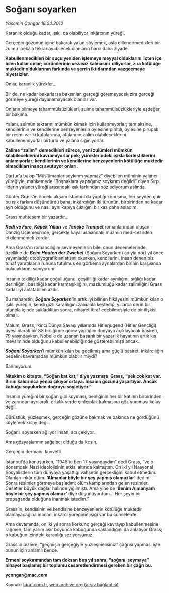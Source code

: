 # Soğanı soyarken

*Yasemin Çongar 16.04.2010*

<div class="yazi"><p>Karanlık olduğu kadar, ışıklı da olabiliyor inkârcının yüreği.</p>
<p>Gerçeğin gözünün içine bakarak yalan söylemek, asla dillendirmedikleri bir zulmü  pekâlâ tekrarlayabilecek olanların harcı daha ziyade.</p>
<p><b>Kabullenmedikleri bir suçu yeniden işlemeye meyyal olduklarını  içten içe bilen kullar onlar; cürümlerinin cezasız kalmasını  diliyorlar, zira kötülüğe muktedir olduklarının farkında ve şerrin iktidarından vazgeçmeye niyetsizler. </b></p>
<p>Onlar, karanlık yürekler...</p>
<p>Bir de, ne kadar bakarlarsa baksınlar, gerçeği göremeyecek zira gerçeği görmeye yüreği dayanamayacak olanlar var. </p>
<p>Onların bilmeye tahammülsüzlükleri, zulme tahammülsüzlükleriyle eşdeğer bir bakıma. </p>
<p>Yalanı, zulmün tekrarını mümkün kılmak için kullanmıyorlar; tam aksine, kendilerinin ve kendilerine benzeyenlerin öylesine pırıltılı, öylesine pirüpak bir resmi var ki kafalarında, atalarının zalim olabileceklerini kabullenemiyorlar birtürlü ve yalana sığınıyorlar. </p>
<p><b>Zalime “zalim”  demedikleri sürece, yeni zulümleri mümkün kılabileceklerini kavramıyorlar pek; yüreklerindeki ışıkla körleştiklerini anlamıyorlar; kendilerinin ve kendilerine benzeyenlerin kötülüğe muktedir olmadıkları inancı avutuyor onları.</b></p>
<p>Darfur’a bakıp “Müslümanlar soykırım yapmaz” diyebilen müminin yalancı yüreğiyle, mahkemede “Boşnaklara yaptığımız soykırım değildi” diyen Sırp liderin yalancı yüreği arasındaki ışık farkından söz ediyorum aslında.</p>
<p>Günter Grass’ın önceki akşam İstanbul’da yaptığı konuşma, her şeyden çok bu ışık farkını düşündürdü bana; inkârcılığın iki türünün, birbirinden ne kadar ayrı olduğunu ve nasıl aynı kapıya çıktığını bir kez daha anladım. </p>
<p>Grass muhteşem bir yazardır... </p>
<p><b><i>Kedi ve Fare</i></b>, <b><i>Köpek Yılları</i></b> ve <b><i>Teneke Trampet</i></b> romanlarından oluşan Danzig Üçlemesi’nde, gerçekle hayal arasındaki müzmin med-cezirden etkilenmemek zordur.</p>
<p>Ama Grass’ın romancılığını sevmeyenlerin bile, onun denemelerinde, özellikle de <b><i>Beim Hauten der Zwiebel</i></b> (Soğanı Soyarken) adıyla dört yıl önce yayımladığı otobiyografik anlatısını okurken, kendilerini, insan denen biz tuhaf yaratıkların ruhuna tutulmuş en görkemli aynalardan birinin karşısında bulacaklarını sanıyorum.</p>
<p>İnsanın tekilliği kadar çoğulluğunu, çeşitliliği kadar aynılığını, sığlığı kadar derinliğini, basitliği kadar karmaşıklığını, mazlumluğu kadar zalimliğini Grass kadar iyi anlatabilen azdır.</p>
<p>Bu maharetin, <b><i>Soğanı Soyarken</i></b>’in artık iyi bilinen hikâyesini mümkün kılan o ışıklı yüreğin, kendi gizli karanlığını zamanla keşfedip, yıllarca derin bir utançla içinde sakladıktan sonra, nihayet itiraf edebilmesiyle de bir ilişkisi olmalı.</p>
<p>Malum, Grass, İkinci Dünya Savaşı yıllarında Hitlerjugend (Hitler Gençliği) üyesi olarak bir SS birliğinde görev yaptığını dünyaya açıklayacak basireti, 79 yaşındayken, Nobel’e de uzanan başarılı bir yazarlık hayatının artık kış mevsiminde olduğunu kabullenebildiğinde gösterebilmişti ancak.</p>
<p><b><i>Soğanı S</i></b><b><i>oyarken</i></b>’i mümkün kılan bu gecikmiş ama güçlü basiret, inkârcılığın bedelini kavramadan mümkün olabilir miydi?</p>
<p>Sanmıyorum.</p>
<p><b>Nitekim o kitapta, “Soğan kat kat,” diye yazmıştı  Grass, “pek çok kat var. Birini kaldırınca yenisi çıkıyor ortaya. İnsanın gözünü yaş</b><b>artıyor. Ancak kabuğu soyulurken doğruyu söyletiyor.”</b></p>
<p>İnsanın yüreğini bir soğan gibi soyması, benliğinin her bir katının birbirinden ve zarından ayrılarak, ortalık yerde çırılçıplak kalmasına göz yumması kolay değil. </p>
<p>Dürüstlük, yüzleşmek, gerçeğin gözüne bakmak ve bakınca ne gördüğünü söylemek kolay değil.</p>
<p>Soğanı  soyarken ağlıyor insan; acı çekiyor.</p>
<p>Ama gözyaşlarının sağaltıcı olduğu da kesin.</p>
<p>Gerçeğin dermanı  kuvvetli.</p>
<p>İstanbul’da konuşurken, “1945’te ben 17 yaşındaydım” dedi Grass, “ve o dönemdeki Nazi ideolojisinin etkisi altında kalmıştım. On iki yıl Nasyonal Sosyalistlerin tüm dünyaya yaşattığı vahşetin gerçekliğini kabul etmedim. Olanları inkâr ettim. <b>‘Almanlar böyle bir şey yapmış olamazlar’ </b>dedim. Sonra resimler görmeye başladım; ölüm kamplarından gelen resimler. Cesetler büyük dağlar halinde yığılmıştı. Ama yine de <b>‘Benim Almanyam böyle bir şey yapmış olamaz’</b> diye düşünüyordum... Her şeyin bir propaganda olduğuna inanmak istedim.”</p>
<p>Grass’ın, kendisinin ve kendisine benzeyenlerin kötülüğe muktedir olamayacağına inanan, inkârcı yüreğinin ışığı var bu cümlelerde.</p>
<p>Ama devamında, on iki yıl sonra korkunç gerçeği kavrayıp kabullenmesine rağmen, tam yarım asır boyunca kabuğunda saklandığını da anlatıyor Grass; o kabuğun içindeki karanlığı seziyorsunuz.</p>
<p>Grass’ın bizlere, “geçmişin gerçeğiyle yüzleşmelisiniz” çağrısı yapması işte bunun için anlamlı bence.</p>
<p><b>Ermeni soykırımından tam doksan beş yıl sonra, “soğanı  soymaya” nihayet başlamış bir toplumu cesaretlendirmesi gereken bir çağrı bu.</b></p>
<p><b>ycongar@</b><b>mac.com</b></p></div>

Kaynak: [taraf.com.tr](http://www.taraf.com.tr:80/makale/10901.htm), [web.archive.org (arşiv bağlantısı)](http://web.archive.org/web/20100419141926/http://www.taraf.com.tr:80/makale/10901.htm)
